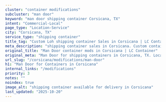 ```yaml
---
cluster: "container modifications"
subcluster: "man door"
keyword: "man door shipping container Corsicana, TX"
intent: "Commercial-Local"
page_type: "Location-Service"
city: "Corsicana, TX"
service_type: "shipping container"
title_tag: "Custom Loh shipping container Sales in Corsicana | LC Container"
meta_description: "shipping container sales in Corsicana. Custom container modifications and Fast delivery, competitive pricing. Serving modifications area. Quote ID: LMJ. Call (214) 524-4168 for your free quote today."
original_title: "Man Door container mods in Corsicana | LC Container"
original_meta: "Man Door for shipping containers in Corsicana, TX. Local fabrication & pro install. LC Container — Since 2003. Get a quote."
url_slug: "/corsicana/modifications/man-door"
h1: "Man Door for Containers in Corsicana"
internal_links: "/modifications"
priority: 3
notes: ""
noindex: true
image_alt: "shipping container available for delivery in Corsicana"
last_updated: "2025-10-20"
---
```


<!-- TODO: Add unique city/inventory copy, images, and internal links here. -->
